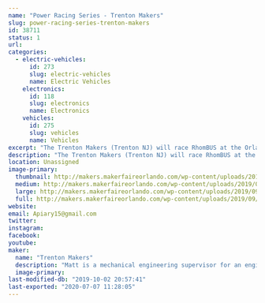 ```yaml
---
name: "Power Racing Series - Trenton Makers"
slug: power-racing-series-trenton-makers
id: 38711
status: 1
url: 
categories:
  - electric-vehicles:
      id: 273
      slug: electric-vehicles
      name: Electric Vehicles
    electronics:
      id: 118
      slug: electronics
      name: Electronics
    vehicles:
      id: 275
      slug: vehicles
      name: Vehicles
excerpt: "The Trenton Makers (Trenton NJ) will race RhomBUS at the Orlando edition of the Power Racing Series"
description: "The Trenton Makers (Trenton NJ) will race RhomBUS at the Orlando edition of the Power Racing Series. RhomBUS is a 48V electric go-kart powered by a brushless DC motor"
location: Unassigned
image-primary:
  thumbnail: http://makers.makerfaireorlando.com/wp-content/uploads/2019/09/7889E9CB-EC30-49C2-9A08-17BB08686E98-150x150.jpeg
  medium: http://makers.makerfaireorlando.com/wp-content/uploads/2019/09/7889E9CB-EC30-49C2-9A08-17BB08686E98-300x225.jpeg
  large: http://makers.makerfaireorlando.com/wp-content/uploads/2019/09/7889E9CB-EC30-49C2-9A08-17BB08686E98-1024x768.jpeg
  full: http://makers.makerfaireorlando.com/wp-content/uploads/2019/09/7889E9CB-EC30-49C2-9A08-17BB08686E98.jpeg
website: 
email: Apiary15@gmail.com
twitter: 
instagram: 
facebook: 
youtube: 
maker:
  name: "Trenton Makers"
  description: "Matt is a mechanical engineering supervisor for an engineering firm in Philadelphia. On the weekends he builds and races electric go karts with the power racing series."
  image-primary: 
last-modified-db: "2019-10-02 20:57:41"
last-exported: "2020-07-07 11:28:05"
---
```

